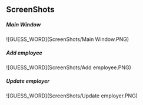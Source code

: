## ScreenShots

##### Main Window
![GUESS_WORD](ScreenShots/Main Window.PNG)

##### Add employee
![GUESS_WORD](ScreenShots/Add employee.PNG)

##### Update employer
![GUESS_WORD](ScreenShots/Update employer.PNG)

